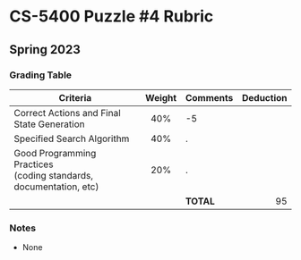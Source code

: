 # CS-5400 Puzzle #4 Rubric
## Spring 2023


### Grading Table

| Criteria | Weight | Comments | Deduction |
|----------|:---------:|:-----------|---:|
| Correct Actions and Final State Generation |40%| -5 |  |
| Specified Search Algorithm                 |40%| . |  |
| Good Programming Practices<br> (coding standards, documentation, etc) |20%| . |  |
| | | **TOTAL** | 95 |


### Notes

- None

